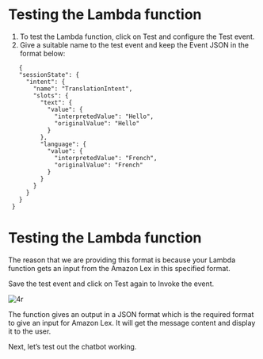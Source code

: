 # Testing the Lambda function
1. To test the Lambda function, click on Test and configure the Test event.
2. Give a suitable name to the test event and keep the Event JSON in the format below:

```
   {
   "sessionState": {
     "intent": {
       "name": "TranslationIntent",
       "slots": {
         "text": {
           "value": {
             "interpretedValue": "Hello",
             "originalValue": "Hello"
           }
         },
         "language": {
           "value": {
             "interpretedValue": "French",
             "originalValue": "French"
           }
         }
       }
     }
   }
 }
```

# Testing the Lambda function
The reason that we are providing this format is because your Lambda function gets an input from the Amazon Lex in this specified format.

Save the test event and click on Test again to Invoke the event.

![4r](https://github.com/user-attachments/assets/a1376fc1-070b-4586-bbce-8768520c04c1)

The function gives an output in a JSON format which is the required format to give an input for Amazon Lex. It will get the message content and display it to the user.

Next, let’s test out the chatbot working.






